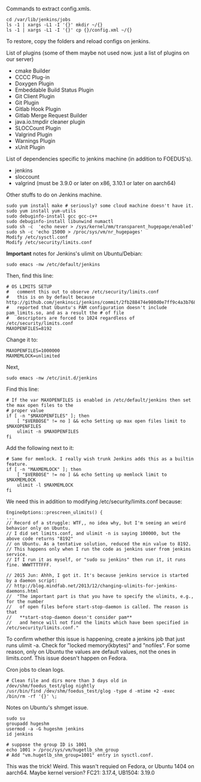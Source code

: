 
Commands to extract config.xmls.

    cd /var/lib/jenkins/jobs
    ls -1 | xargs -L1 -I '{}' mkdir ~/{}
    ls -1 | xargs -L1 -I '{}' cp {}/config.xml ~/{}

To restore, copy the folders and reload configs on jenkins.


List of plugins (some of them maybe not used now. just a list of plugins on our server)

* cmake Builder
* CCCC Plug-in
* Doxygen Plugin
* Embeddable Build Status Plugin
* Git Client Plugin
* Git Plugin
* Gitlab Hook Plugin
* Gitlab Merge Request Builder
* java.io.tmpdir cleaner plugin
* SLOCCount Plugin
* Valgrind Plugin
* Warnings Plugin
* xUnit Plugin


List of dependencies specific to jenkins machine (in addition to FOEDUS's).

* jenkins
* sloccount
* valgrind (must be 3.9.0 or later on x86, 3.10.1 or later on aarch64)

Other stuffs to do on Jenkins machine.

    sudo yum install make # seriously? some cloud machine doesn't have it.
    sudo yum install yum-utils
    sudo debuginfo-install gcc gcc-c++
    sudo debuginfo-install libunwind numactl
    sudo sh -c  'echo never > /sys/kernel/mm/transparent_hugepage/enabled'
    sudo sh -c 'echo 15000 > /proc/sys/vm/nr_hugepages'
    Modify /etc/sysctl.conf
    Modify /etc/security/limits.conf

**Important** notes for Jenkins's ulimit on Ubuntu/Debian:

    sudo emacs -nw /etc/default/jenkins

Then, find this line:

    # OS LIMITS SETUP
    #   comment this out to observe /etc/security/limits.conf
    #   this is on by default because http://github.com/jenkinsci/jenkins/commit/2fb288474e980d0e7ff9c4a3b768874835a3e92e
    #   reported that Ubuntu's PAM configuration doesn't include pam_limits.so, and as a result the # of file
    #   descriptors are forced to 1024 regardless of /etc/security/limits.conf
    MAXOPENFILES=8192

Change it to:

    MAXOPENFILES=1000000
    MAXMEMLOCK=unlimited

Next,

    sudo emacs -nw /etc/init.d/jenkins

Find this line:

    # If the var MAXOPENFILES is enabled in /etc/default/jenkins then set the max open files to the
    # proper value
    if [ -n "$MAXOPENFILES" ]; then
        [ "$VERBOSE" != no ] && echo Setting up max open files limit to $MAXOPENFILES
        ulimit -n $MAXOPENFILES
    fi

Add the following next to it:

    # Same for memlock. I really wish trunk Jenkins adds this as a builtin feature.
    if [ -n "MAXMEMLOCK" ]; then
        [ "$VERBOSE" != no ] && echo Setting up memlock limit to $MAXMEMLOCK
        ulimit -l $MAXMEMLOCK
    fi

We need this in addition to modifying /etc/security/limits.conf because:

    EngineOptions::prescreen_ulimits() {
    ...
    // Record of a struggle: WTF,, no idea why, but I'm seeing an weird behavior only on Ubuntu.
    // I did set limits.conf, and ulimit -n is saying 100000, but the above code returns "8192"
    // on Ubuntu. As a tentative solution, reduced the min value to 8192.
    // This happens only when I run the code as jenkins user from jenkins service.
    // If I run it as myself, or "sudo su jenkins" then run it, it runs fine. WWWTTTTFFF.

    // 2015 Jun: Ahhh, I got it. It's because jenkins service is started by a daemon script:
    // http://blog.mindfab.net/2013/12/changing-ulimits-for-jenkins-daemons.html
    //  "The important part is that you have to specify the ulimits, e.g., for the number
    //   of open files before start-stop-daemon is called. The reason is that
    //   **start-stop-daemon doesn't consider pam**
    //   and hence will not find the limits which have been specified in /etc/security/limits.conf."

To confirm whether this issue is happening, create a jenkins job that just runs ulimit -a.
Check for "locked memory(kbytes)" and "nofiles".
For some reason, only on Ubuntu the values are default values, not the ones in limits.conf.
This issue doesn't happen on Fedora.

Cron jobs to clean logs.

    # Clean file and dirs more than 3 days old in /dev/shm/foedus_test/glog nightly
    /usr/bin/find /dev/shm/foedus_test/glog -type d -mtime +2 -exec /bin/rm -rf '{}' \;


Notes on Ubuntu's shmget issue.

    sudo su
    groupadd hugeshm
    usermod -a -G hugeshm jenkins
    id jenkins

    # suppose the group ID is 1001
    echo 1001 > /proc/sys/vm/hugetlb_shm_group
    # Add "vm.hugetlb_shm_group=1001" entry in sysctl.conf.

This was the trick! Weird. This wasn't requied on Fedora, or Ubuntu 1404 on aarch64.
Maybe kernel version? FC21: 3.17.4, UB1504: 3.19.0
